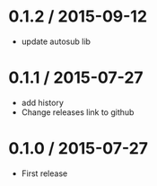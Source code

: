 
0.1.2 / 2015-09-12
==================

 * update autosub lib


0.1.1 / 2015-07-27
==================

 * add history
 * Change releases link to github

0.1.0 / 2015-07-27
==================
 * First release
